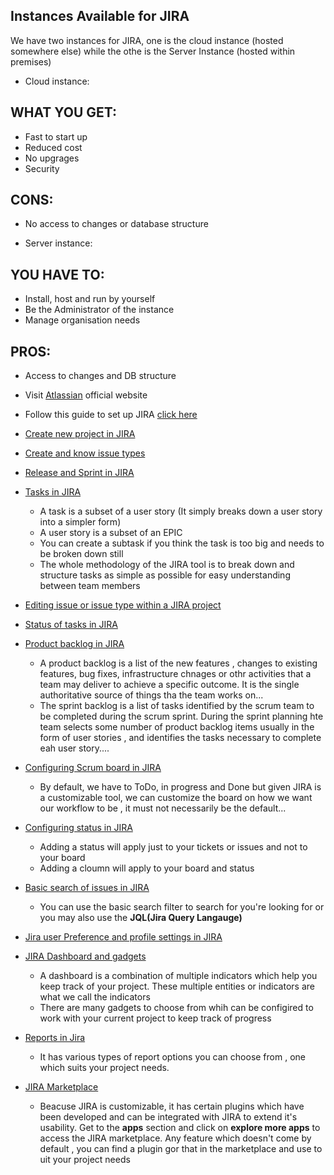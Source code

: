 ## Instances Available for JIRA

We have two instances for JIRA, one is the cloud instance (hosted somewhere else) while the othe is the Server Instance (hosted within premises)
- Cloud instance:
 ## **WHAT YOU GET**:
 - Fast to start up
 - Reduced cost
 - No upgrages
 - Security
 ## **CONS**:
 - No access to changes or database structure 

- Server instance:
 ## **YOU HAVE TO**:
 - Install, host and run by yourself
 - Be the Administrator of the instance
 - Manage organisation needs 
 ## **PROS**:
 - Access to changes and DB structure


- Visit [Atlassian](https://www.atlassian.com/) official website 
- Follow this guide to set up JIRA [click here](https://youtu.be/9uzOx5amps0?si=LS7Iep93Ngm0QNZm)
- [Create new project in JIRA](https://youtu.be/yWMSyRB7aFc?si=zulqSaHnogT_VxBs)
- [Create and know issue types](https://youtu.be/sZ7nfA2CwaM?si=kPWJlYkzIizQJPA5)
- [Release and Sprint in JIRA](https://youtu.be/Vt1O6HdGPW8?si=qHPj9zPksFEqZdWV)
- [Tasks in JIRA](https://youtu.be/8F_mnyS2zxA?si=gyhKkEWO8CLhA7CU)
   - A task is a subset of a user story (It simply breaks down a user story into a simpler form)
   - A user story is a subset of an EPIC
   - You can create a subtask if you think the task is too big and needs to be broken down still
   - The whole methodology of the JIRA tool is to break down and structure tasks as simple as possible for easy understanding between team members
- [Editing issue or issue type within a JIRA project ](https://youtu.be/xYhHINFJbk4?si=eVeViqxsczhRiSlZ)
- [Status of tasks in JIRA](https://youtu.be/kIrfqcsNRb0?si=4u1nJdqyhprUVvEd)
- [Product backlog in JIRA](https://youtu.be/y7g9mlbL40w?si=SstsRiq3ieyQcZCK)
   - A product backlog is a list of the new features , changes to existing features, bug fixes, infrastructure chnages or othr activities that a team may deliver to achieve a specific outcome. It is the single authoritative source of things tha the team works on...
   - The sprint backlog is a list of tasks identified by the scrum team to be completed during the scrum sprint. During the sprint planning hte team selects some number of product backlog items usually in the form of user stories , and identifies the tasks necessary to complete eah user story....
- [Configuring Scrum board in JIRA ](https://youtu.be/T19fiID1ok4?si=MQcBZXUvMJtVYxyy)
   - By default, we have to ToDo, in progress and Done but given JIRA is a customizable tool, we can customize the board on how we want our workflow to be , it must not necessarily be the default...
- [Configuring status in JIRA](https://youtu.be/UCISG_wcIqk?si=nd9msWwNYmQ1j0oP)
  - Adding a status will apply just to your tickets or issues and not to your board
  - Adding a cloumn will apply to your board and status
- [Basic search of issues in JIRA](https://youtu.be/KGSFrXPO5cU?si=xkyjRXVpEPb_Vjd0)
  - You can use the basic search filter to search for you're looking for or you may also use the **JQL(Jira Query Langauge)**
- [Jira user Preference and profile settings in JIRA](https://youtu.be/FBYpeihG4wU?si=Rn9_hCloTuL_D00i)
- [JIRA Dashboard and gadgets](https://youtu.be/qrP2j4TGXRg?si=jQF7xyT9lhajTTrp)
  - A dashboard is a combination of multiple indicators which help you keep track of your project. These multiple entities or indicators are what we call the indicators
  - There are many gadgets to choose from whih can be configired to work with your current project to keep track of progress
- [Reports in Jira](https://youtu.be/scwI8kq2Orc?si=hKvLVRuHRXi3zUY9)
  - It has various types of report options you can choose from , one which suits your project needs.
- [JIRA Marketplace](https://youtu.be/SRMNePINPRA?si=JRbp3xf-6OUTL_DT)
  - Beacuse JIRA is customizable, it has certain plugins which have been developed and can be integrated with JIRA to extend it's usability. Get to the **apps** section and click on **explore more apps** to access the JIRA marketplace. Any feature which doesn't come by default , you can find a plugin gor that in the marketplace and use to uit your project needs